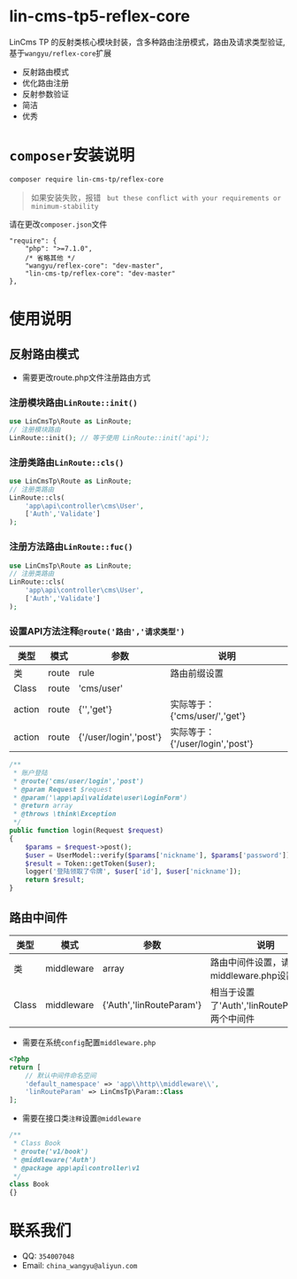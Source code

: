 # lin-cms-tp5-reflex-core
LinCms TP 的反射类核心模块封装，含多种路由注册模式，路由及请求类型验证,基于`wangyu/reflex-core`扩展

* 反射路由模式
* 优化路由注册
* 反射参数验证
* 简洁
* 优秀

# `composer`安装说明

```bash
composer require lin-cms-tp/reflex-core
```

> 如果安装失败，报错 ` but these conflict with your requirements or minimum-stability`

请在更改`composer.json`文件

```
"require": {
    "php": ">=7.1.0",
    /* 省略其他 */
    "wangyu/reflex-core": "dev-master",
    "lin-cms-tp/reflex-core": "dev-master"
},
```

# 使用说明


## 反射路由模式

- 需要更改route.php文件注册路由方式

### 注册模块路由`LinRoute::init()`
```php
use LinCmsTp\Route as LinRoute;
// 注册模块路由
LinRoute::init(); // 等于使用 LinRoute::init('api');
```
### 注册类路由`LinRoute::cls()`
```php
use LinCmsTp\Route as LinRoute;
// 注册类路由
LinRoute::cls(
    'app\api\controller\cms\User',
    ['Auth','Validate']
);
```

### 注册方法路由`LinRoute::fuc()`
```php
use LinCmsTp\Route as LinRoute;
// 注册类路由
LinRoute::cls(
    'app\api\controller\cms\User',
    ['Auth','Validate']
);
```

### 设置API方法注释`@route('路由','请求类型')`

| 类型 | 模式 | 参数 | 说明 |
| --- | --- | --- | --- |
|类|route|rule| 路由前缀设置 |
|Class|route|'cms/user'|  |
|action|route|{'','get'}| 实际等于：{'cms/user/','get'} |
|action|route|{'/user/login','post'}| 实际等于：{'/user/login','post'} |


```php
/**
 * 账户登陆
 * @route('cms/user/login','post')
 * @param Request $request
 * @param('\app\api\validate\user\LoginForm')
 * @return array
 * @throws \think\Exception
 */
public function login(Request $request)
{
    $params = $request->post();
    $user = UserModel::verify($params['nickname'], $params['password']);
    $result = Token::getToken($user);
    logger('登陆领取了令牌', $user['id'], $user['nickname']);
    return $result;
}
```

## 路由中间件


| 类型 | 模式 | 参数 | 说明 |
| --- | --- | --- | --- |
|类|middleware|array| 路由中间件设置，请先在middleware.php设置好 |
|Class|middleware|{'Auth','linRouteParam'}| 相当于设置了'Auth','linRouteParam'这两个中间件 |

- 需要在系统`config`配置`middleware.php`

```php
<?php
return [
    // 默认中间件命名空间
    'default_namespace' => 'app\\http\\middleware\\',
    'linRouteParam' => LinCmsTp\Param::Class
];
```

- 需要在接口类`注释`设置`@middleware`
```php
/**
 * Class Book
 * @route('v1/book')
 * @middleware('Auth')
 * @package app\api\controller\v1
 */
class Book
{}
```

# 联系我们

- QQ: `354007048` 
- Email: `china_wangyu@aliyun.com`